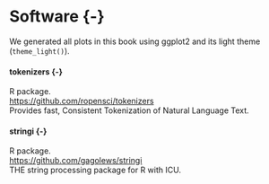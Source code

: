 # Software {-}

We generated all plots in this book using ggplot2 and its light theme (`theme_light()`).

#### tokenizers {-}
R package.  
https://github.com/ropensci/tokenizers  
Provides fast, Consistent Tokenization of Natural Language Text.


#### stringi {-}
R package.  
https://github.com/gagolews/stringi  
THE string processing package for R with ICU.
